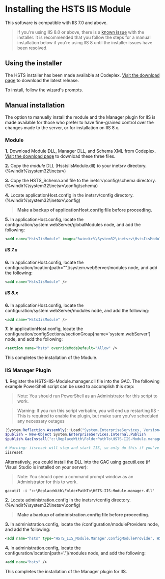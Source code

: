 # Installing the HSTS IIS Module
This software is compatible with IIS 7.0 and above.

> If you're using IIS 8.0 or above, there is a [known issue](https://github.com/AllTheDucks/hsts-iis-module/issues/1) with the installer.  It is recommended that you follow the steps for a manual installation below if you're using IIS 8 until the installer issues have been resolved.

## Using the installer
The HSTS installer has been made available at Codeplex.  [Visit the download page](https://hstsiis.codeplex.com/downloads/get/921479) to download the latest release.

To install, follow the wizard's prompts.

## Manual installation
The option to manually install the module and the Manager plugin for IIS is made available for those who prefer to have fine-grained control over the changes made to the server, or for installation on IIS 8.x.

### Module
**1.** Download Module DLL, Manager DLL, and Schema XML from Codeplex.  [Visit the download page](https://hstsiis.codeplex.com/downloads/get/921479) to download these three files.

**2.** Copy the *module* DLL (HsstsIisModule.dll) to your inetsrv directory.  (%windir%\system32\inetsrv)

**3.** Copy the HSTS_Schema.xml file to the inetsrv\config\schema directory. (%windir%\system32\inetsrv\config\schema)

**4.** Locate applicationHost.config in the inetsrv\config directory. (%windir%\system32\inetsrv\config)

> **Make a backup of applicationHost.config file before proceeding.**

**5.** In applicationHost.config, locate the configuration/system.webServer/globalModules node, and add the following:

```xml
<add name="HstsIisModule" image="%windir%\System32\inetsrv\HstsIisModule.dll" />
```

##### IIS 7.x
**6.** In applicationHost.config, locate the configuration/location[path=""]/system.webServer/modules node, and add the following:

```xml
<add name="HstsIisModule" />
```

##### IIS 8.x
**6.** In applicationHost.config, locate the configuration/system.webServer/modules node, and add the following:

```xml
<add name="HstsIisModule" />
```

**7.** In applicationHost.config, locate the configuration/configSections/sectionGroup[name='system.webServer'] node, and add the following:

```xml
<section name="hsts" overrideModeDefault="Allow" />
```

This completes the installation of the Module.

### IIS Manager Plugin
**1.** Register the HSTS-IIS-Module.manager.dll file into the GAC.  The following example PowerShell script can be used to accomplish this step:

> Note:  You should run PowerShell as an Administrator for this script to work.

> Warning:  If you run this script verbatim, you will end up restarting IIS - This is required to enable the plugin, but make sure you've scheduled any necessary outages

```PowerShell
[System.Reflection.Assembly]::Load("System.EnterpriseServices, Version=4.0.0.0, Culture=neutral, PublicKeyToken=b03f5f7f11d50a3a")            
$publish = New-Object System.EnterpriseServices.Internal.Publish            
$publish.GacInstall("c:\ReplaceWith\FolderPathTo\HSTS-IIS-Module.manager.dll")            

# Warning: iisreset will stop and start IIS, so only do this if you've planned to restart this service
iisreset
```

Alternatively, you could install the DLL into the GAC using gacutil.exe (if Visual Studio is installed on your server):

> Note:  You should open a command prompt window as an Administrator for this to work.

```
gacutil -i "c:\ReplaceWith\FolderPathTo\HSTS-IIS-Module.manager.dll"
```

**2.** Locate administration.config in the inetsrv\config directory. (%windir%\system32\inetsrv\config)

> **Make a backup of administration.config file before proceeding.**

**3.** In administration.config, locate the /configuration/moduleProviders node, and add the following:

```xml
<add name="hsts" type="HSTS_IIS_Module.Manager.ConfigModuleProvider, HSTS-IIS-Module.manager, Version=2.0.0.0, Culture=neutral, PublicKeyToken=26873d35e352ec07"/>
```

**4.** In administration.config, locate the configuration/location[path='.']/modules node, and add the following:

```xml
<add name="hsts" />
```

This completes the installation of the Manager plugin for IIS.
